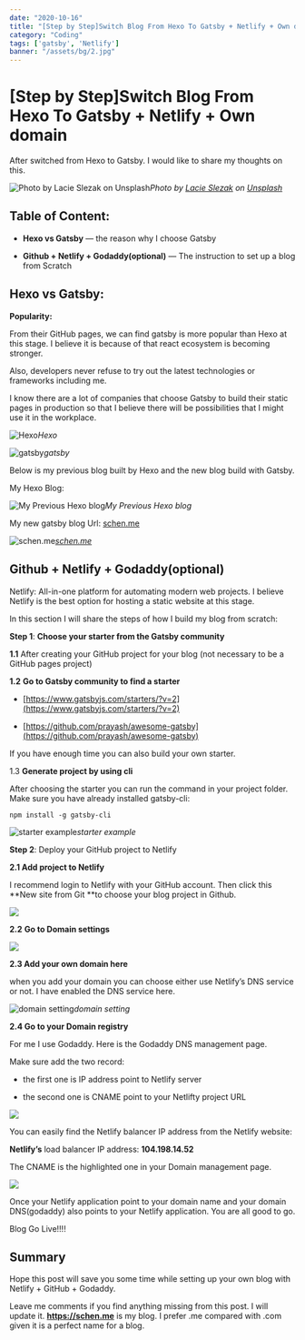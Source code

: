 ```yaml
---
date: "2020-10-16"
title: "[Step by Step]Switch Blog From Hexo To Gatsby + Netlify + Own domain"
category: "Coding"
tags: ['gatsby', 'Netlify']
banner: "/assets/bg/2.jpg"
---
```


# [Step by Step]Switch Blog From Hexo To Gatsby + Netlify + Own domain

After switched from Hexo to Gatsby. I would like to share my thoughts on this.

![Photo by [Lacie Slezak](https://unsplash.com/@nbb_photos?utm_source=unsplash&utm_medium=referral&utm_content=creditCopyText) on [Unsplash](https://unsplash.com/s/photos/blog?utm_source=unsplash&utm_medium=referral&utm_content=creditCopyText)](https://cdn-images-1.medium.com/max/8502/1*kp_rly_l4q4tygsXUL1-qQ.jpeg)*Photo by [Lacie Slezak](https://unsplash.com/@nbb_photos?utm_source=unsplash&utm_medium=referral&utm_content=creditCopyText) on [Unsplash](https://unsplash.com/s/photos/blog?utm_source=unsplash&utm_medium=referral&utm_content=creditCopyText)*

## Table of Content:

* **Hexo vs Gatsby** — the reason why I choose Gatsby

* **Github + Netlify + Godaddy(optional)** — The instruction to set up a blog from Scratch

## **Hexo vs Gatsby:**

**Popularity:**

From their GitHub pages, we can find gatsby is more popular than Hexo at this stage. I believe it is because of that react ecosystem is becoming stronger.

Also, developers never refuse to try out the latest technologies or frameworks including me.

I know there are a lot of companies that choose Gatsby to build their static pages in production so that I believe there will be possibilities that I might use it in the workplace.

![Hexo](https://cdn-images-1.medium.com/max/2000/1*rI1FgiNb2EY3Xaz6vBd-ow.png)*Hexo*

![gatsby](https://cdn-images-1.medium.com/max/2000/1*BSRgC0tMpIKsU4PpPpXhpw.png)*gatsby*

Below is my previous blog built by Hexo and the new blog build with Gatsby.

My Hexo Blog:

![My Previous Hexo blog](https://cdn-images-1.medium.com/max/3834/1*_cQIWdW6tLKDPIuXNu1CkQ.png)*My Previous Hexo blog*

My new gatsby blog Url: [schen.me](https://schen.me/)

![[schen.me](https://schen.me)](https://cdn-images-1.medium.com/max/3838/1*td0S1GIg5JnZZS3AWGe8LA.png)*[schen.me](https://schen.me)*

## Github + Netlify + Godaddy(optional)

Netlify: All-in-one platform for automating modern web projects. I believe Netlify is the best option for hosting a static website at this stage.

In this section I will share the steps of how I build my blog from scratch:

**Step 1**: **Choose your starter from the Gatsby community**

**1.1** After creating your GitHub project for your blog (not necessary to be a GitHub pages project)

**1.2** **Go to Gatsby community to find a starter**

* [https://www.gatsbyjs.com/starters/?v=2](https://www.gatsbyjs.com/starters/?v=2)

* [https://github.com/prayash/awesome-gatsby](https://github.com/prayash/awesome-gatsby)

If you have enough time you can also build your own starter.

1.3 **Generate project by using cli**

After choosing the starter you can run the command in your project folder. Make sure you have already installed gatsby-cli:

    npm install -g gatsby-cli

![starter example](https://cdn-images-1.medium.com/max/2704/1*DO5hBPdLc2NOGUeH8iQIVw.png)*starter example*

**Step 2**: Deploy your GitHub project to Netlify

**2.1 Add project to Netlify**

I recommend login to Netlify with your GitHub account. Then click this **New site from Git **to choose your blog project in Github.

![](https://cdn-images-1.medium.com/max/2692/1*CTAeCsH-KWChjzLT_3WG9w.png)

**2.2** **Go to Domain settings**

![](https://cdn-images-1.medium.com/max/2844/1*J-7Zu4Kkdxlw0dXow3FEvA.png)

**2.3 Add your own domain here**

when you add your domain you can choose either use Netlify’s DNS service or not. I have enabled the DNS service here.

![domain setting](https://cdn-images-1.medium.com/max/3042/1*2K-TuDBwyDFgHbiTOZzkjQ.png)*domain setting*

**2.4 Go to your Domain registry**

For me I use Godaddy. Here is the Godaddy DNS management page.

Make sure add the two record:

* the first one is IP address point to Netlify server

* the second one is CNAME point to your Netlifty project URL

![](https://cdn-images-1.medium.com/max/3464/1*e-oqWuS70hVhUJXHabzhgA.png)

You can easily find the Netlify balancer IP address from the Netlify website:

**Netlify’s** load balancer IP address: **104.198.14.52**

The CNAME is the highlighted one in your Domain management page.

![](https://cdn-images-1.medium.com/max/2876/1*Ttu5VATjW1BYL-dn0JRCPA.png)

Once your Netlify application point to your domain name and your domain DNS(godaddy) also points to your Netlify application. You are all good to go.

Blog Go Live!!!!

## Summary

Hope this post will save you some time while setting up your own blog with Netlify + GitHub + Godaddy.

Leave me comments if you find anything missing from this post. I will update it. **https://schen.me** is my blog. I prefer .me compared with .com given it is a perfect name for a blog.
